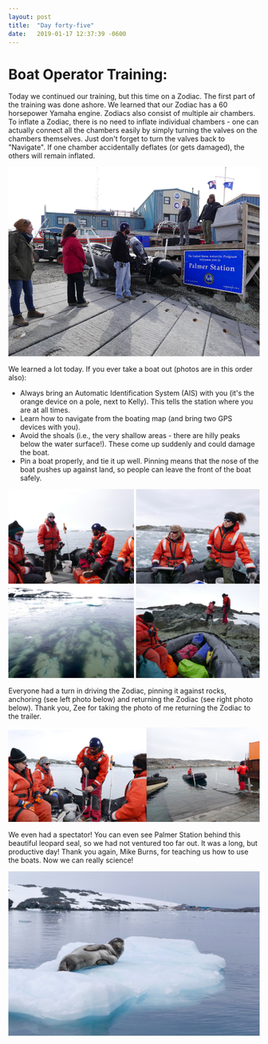 ```yaml
---
layout: post
title:  "Day forty-five"
date:   2019-01-17 12:37:39 -0600
---
```

# Boat Operator Training: 
Today we continued our training, but this time on a Zodiac. The first part of the training was done ashore. We learned that our Zodiac has a 60 horsepower Yamaha engine. Zodiacs also consist of multiple air chambers. To inflate a Zodiac, there is no need to inflate individual chambers - one can actually connect all the chambers easily by simply turning the valves on the chambers themselves. Just don't forget to turn the valves back to "Navigate". If one chamber accidentally deflates (or gets damaged), the others will remain inflated.

![Training on land](/assets/blog_photos/190117/p1080175.jpg)

We learned a lot today. If you ever take a boat out (photos are in this order also):
* Always bring an Automatic Identification System (AIS) with you (it's the orange device on a pole, next to Kelly). This tells the station where you are at all times.
* Learn how to navigate from the boating map (and bring two GPS devices with you).
* Avoid the shoals (i.e., the very shallow areas - there are hilly peaks below the water surface!). These come up suddenly and could damage the boat.
* Pin a boat properly, and tie it up well. Pinning means that the nose of the boat pushes up against land, so people can leave the front of the boat safely.

![Boating ops](/assets/blog_photos/190117/Boating_IIa.jpg)

Everyone had a turn in driving the Zodiac, pinning it against rocks, anchoring (see left photo below) and returning the Zodiac (see right photo below). Thank you, Zee for taking the photo of me returning the Zodiac to the trailer.

![Anchoring and returning the boat](/assets/blog_photos/190117/Boating_IIb.jpg)

We even had a spectator! You can even see Palmer Station behind this beautiful leopard seal, so we had not ventured too far out. It was a long, but productive day! Thank you again, Mike Burns, for teaching us how to use the boats. Now we can really science!

![Leopard seal witnessing boating ops](/assets/blog_photos/190117/LeopardSeal_190117.jpg)
